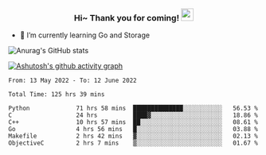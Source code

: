 <h3 align="center">
    Hi~ Thank you for coming!
    <img src="https://media.giphy.com/media/hvRJCLFzcasrR4ia7z/giphy.gif" width="25px">
</h3>

<!--
**pineapple-man/pineapple-man** is a ✨ _special_ ✨ repository because its `README.md` (this file) appears on your GitHub profile.

Here are some ideas to get you started:
- 🔭 I’m currently working on ...
- 🤔 I’m looking for help with ...
- 💬 Ask me about ...
- 📫 How to reach me: ...
- 😄 Pronouns: ...
- ⚡ Fun fact: 
- 👯 I’m looking to collaborate on kubernetes
-->
- 🌱 I’m currently learning Go and Storage


![Anurag's GitHub stats](https://github-readme-stats.vercel.app/api?username=pineapple-man&show_icons=true&theme=radical)


[![Ashutosh's github activity graph](https://activity-graph.herokuapp.com/graph?username=pineapple-man&bg_color=fffff0&color=708090&line=24292e&point=24292e&area=true&hide_border=true)](https://github.com/ashutosh00710/github-readme-activity-graph)

<!--START_SECTION:waka-->

```text
From: 13 May 2022 - To: 12 June 2022

Total Time: 125 hrs 39 mins

Python             71 hrs 58 mins  ██████████████░░░░░░░░░░░   56.53 %
C                  24 hrs          ████▓░░░░░░░░░░░░░░░░░░░░   18.86 %
C++                10 hrs 57 mins  ██░░░░░░░░░░░░░░░░░░░░░░░   08.61 %
Go                 4 hrs 56 mins   █░░░░░░░░░░░░░░░░░░░░░░░░   03.88 %
Makefile           2 hrs 42 mins   ▓░░░░░░░░░░░░░░░░░░░░░░░░   02.13 %
ObjectiveC         2 hrs 7 mins    ▒░░░░░░░░░░░░░░░░░░░░░░░░   01.67 %
```

<!--END_SECTION:waka-->
